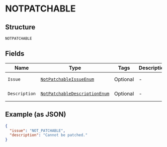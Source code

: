 
# NOTPATCHABLE

## Structure

`NOTPATCHABLE`

## Fields

| Name | Type | Tags | Description | Getter | Setter |
|  --- | --- | --- | --- | --- | --- |
| `Issue` | [`NotPatchableIssueEnum`](../../doc/models/not-patchable-issue-enum.md) | Optional | - | NotPatchableIssueEnum getIssue() | setIssue(NotPatchableIssueEnum issue) |
| `Description` | [`NotPatchableDescriptionEnum`](../../doc/models/not-patchable-description-enum.md) | Optional | - | NotPatchableDescriptionEnum getDescription() | setDescription(NotPatchableDescriptionEnum description) |

## Example (as JSON)

```json
{
  "issue": "NOT_PATCHABLE",
  "description": "Cannot be patched."
}
```

